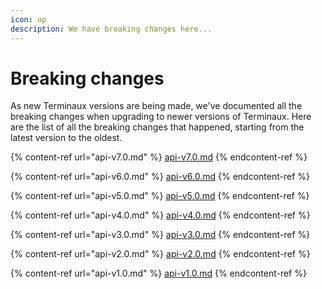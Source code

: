 ```yaml
---
icon: up
description: We have breaking changes here...
---
```


# Breaking changes

As new Terminaux versions are being made, we've documented all the breaking changes when upgrading to newer versions of Terminaux. Here are the list of all the breaking changes that happened, starting from the latest version to the oldest.

{% content-ref url="api-v7.0.md" %}
[api-v7.0.md](api-v7.0.md)
{% endcontent-ref %}

{% content-ref url="api-v6.0.md" %}
[api-v6.0.md](api-v6.0.md)
{% endcontent-ref %}

{% content-ref url="api-v5.0.md" %}
[api-v5.0.md](api-v5.0.md)
{% endcontent-ref %}

{% content-ref url="api-v4.0.md" %}
[api-v4.0.md](api-v4.0.md)
{% endcontent-ref %}

{% content-ref url="api-v3.0.md" %}
[api-v3.0.md](api-v3.0.md)
{% endcontent-ref %}

{% content-ref url="api-v2.0.md" %}
[api-v2.0.md](api-v2.0.md)
{% endcontent-ref %}

{% content-ref url="api-v1.0.md" %}
[api-v1.0.md](api-v1.0.md)
{% endcontent-ref %}

